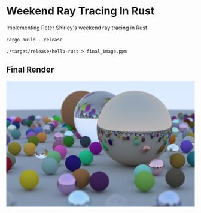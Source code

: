 # Weekend Ray Tracing In Rust
Implementing Peter Shirley's weekend ray tracing in Rust

`cargo build --release`

`./target/release/hello-rust > final_image.ppm`

## Final Render

![final_render.png](https://github.com/delankallen/rust_ray_tracing/raw/main/data/final_image.png)
